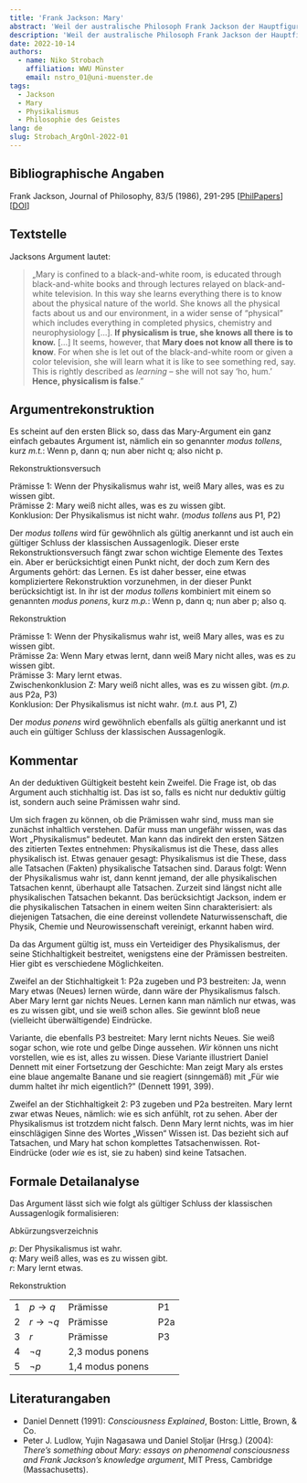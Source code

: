 ```yaml
---
title: 'Frank Jackson: Mary'
abstract: 'Weil der australische Philosoph Frank Jackson der Hauptfigur einer kleinen Geschichte den Allerweltsnamen „Mary“ gegeben hat, ist das Argument, das diese Geschichte illustrieren soll, als Mary-Argument (oder, kürzer, Mary) bekannt. Es ist eines der berühmtesten Argumente in der Philosophie des Geistes (philosophy of mind) geworden, obwohl Jackson es selbst später skeptisch gesehen hat. Es ist ein Argument gegen eine Position, die den Namen „Physikalismus“ („physicalism“) trägt. Aus dem Argument geht nebenbei recht gut verständlich hervor, worin diese Position besteht.'
description: 'Weil der australische Philosoph Frank Jackson der Hauptfigur einer kleinen Geschichte den Allerweltsnamen „Mary“ gegeben hat, ist das Argument, das diese Geschichte illustrieren soll, als Mary-Argument (oder, kürzer, Mary) bekannt. Es ist eines der berühmtesten Argumente in der Philosophie des Geistes (philosophy of mind) geworden, obwohl Jackson es selbst später skeptisch gesehen hat. Es ist ein Argument gegen eine Position, die den Namen „Physikalismus“ („physicalism“) trägt. Aus dem Argument geht nebenbei recht gut verständlich hervor, worin diese Position besteht.'
date: 2022-10-14
authors:
  - name: Niko Strobach
    affiliation: WWU Münster
    email: nstro_01@uni-muenster.de
tags:
  - Jackson
  - Mary
  - Physikalismus
  - Philosophie des Geistes
lang: de
slug: Strobach_ArgOnl-2022-01
---
```


## Bibliographische Angaben

Frank Jackson, Journal of Philosophy, 83/5 (1986), 291-295 \[[PhilPapers](https://philpapers.org/rec/JACWMD)\] \[[DOI](https://doi.org/10.2307/2026143)\]

## Textstelle

Jacksons Argument lautet:

> „Mary is confined to a black-and-white room, is educated through black-and-white books and through lectures relayed on black-and-white television. In this way she learns everything there is to know about the physical nature of the world. She knows all the physical facts about us and our environment, in a wider sense of “physical” which includes everything in completed physics, chemistry and neurophysiology [...]. **If physicalism is true, she knows all there is to know.** […] It seems, however, that **Mary does not know all there is to know**. For when she is let out of the black-and-white room or given a color television, she will learn what it is like to see something red, say. This is rightly described as *learning* – she will not say ‘ho, hum.’ **Hence, physicalism is false**.”

## Argumentrekonstruktion

Es scheint auf den ersten Blick so, dass das Mary-Argument ein ganz einfach gebautes Argument ist, nämlich ein so genannter *modus tollens*, kurz *m.t.*: Wenn p, dann q; nun aber nicht q; also nicht p. 

Rekonstruktionsversuch

Prämisse 1: Wenn der Physikalismus wahr ist, weiß Mary alles, was es zu wissen gibt.  
Prämisse 2: Mary weiß nicht alles, was es zu wissen gibt.  
Konklusion: Der Physikalismus ist nicht wahr. (*modus tollens* aus P1, P2)

Der *modus tollens* wird für gewöhnlich als gültig anerkannt und ist auch ein gültiger Schluss der klassischen Aussagenlogik. Dieser erste Rekonstruktionsversuch fängt zwar schon wichtige Elemente des Textes ein. Aber er berücksichtigt einen Punkt nicht, der doch zum Kern des Arguments gehört: das Lernen. Es ist daher besser, eine etwas kompliziertere Rekonstruktion vorzunehmen, in der dieser Punkt berücksichtigt ist. In ihr ist der *modus tollens* kombiniert mit einem so genannten *modus ponens*, kurz *m.p.*: Wenn p, dann q; nun aber p; also q.

Rekonstruktion

Prämisse 1: Wenn der Physikalismus wahr ist, weiß Mary alles, was es zu wissen gibt.  
Prämisse 2a: Wenn Mary etwas lernt, dann weiß Mary nicht alles, was es zu wissen gibt.  
Prämisse 3: Mary lernt etwas.  
Zwischenkonklusion Z: Mary weiß nicht alles, was es zu wissen gibt. (*m.p.* aus P2a, P3)  
Konklusion: Der Physikalismus ist nicht wahr. (*m.t.* aus P1, Z)
 
Der *modus ponens* wird gewöhnlich ebenfalls als gültig anerkannt und ist auch ein gültiger Schluss der klassischen Aussagenlogik.

## Kommentar

An der deduktiven Gültigkeit besteht kein Zweifel. Die Frage ist, ob das Argument auch stichhaltig ist. Das ist so, falls es nicht nur deduktiv gültig ist, sondern auch seine Prämissen wahr sind.

Um sich fragen zu können, ob die Prämissen wahr sind, muss man sie zunächst inhaltlich verstehen. Dafür muss man ungefähr wissen, was das Wort „Physikalismus“ bedeutet. Man kann das indirekt den ersten Sätzen des zitierten Textes entnehmen: Physikalismus ist die These, dass alles physikalisch ist. Etwas genauer gesagt: Physikalismus ist die These, dass alle Tatsachen (Fakten) physikalische Tatsachen sind. Daraus folgt: Wenn der Physikalismus wahr ist, dann kennt jemand, der alle physikalischen Tatsachen kennt, überhaupt alle Tatsachen. Zurzeit sind längst nicht alle physikalischen Tatsachen bekannt. Das berücksichtigt Jackson, indem er die physikalischen Tatsachen in einem weiten Sinn charakterisiert: als diejenigen Tatsachen, die eine dereinst vollendete Naturwissenschaft, die Physik, Chemie und Neurowissenschaft vereinigt, erkannt haben wird.

Da das Argument gültig ist, muss ein Verteidiger des Physikalismus, der seine Stichhaltigkeit bestreitet, wenigstens eine der Prämissen bestreiten. Hier gibt es verschiedene Möglichkeiten.

Zweifel an der Stichhaltigkeit 1: P2a zugeben und P3 bestreiten: Ja, wenn Mary etwas (Neues) lernen würde, dann wäre der Physikalismus falsch. Aber Mary lernt gar nichts Neues. Lernen kann man nämlich nur etwas, was es zu wissen gibt, und sie weiß schon alles. Sie gewinnt bloß neue (vielleicht überwältigende) Eindrücke.

Variante, die ebenfalls P3 bestreitet: Mary lernt nichts Neues. Sie weiß sogar schon, wie rote und gelbe Dinge aussehen. *Wir* können uns nicht vorstellen, wie es ist, alles zu wissen. Diese Variante illustriert Daniel Dennett mit einer Fortsetzung der Geschichte: Man zeigt Mary als erstes eine blaue angemalte Banane und sie reagiert (sinngemäß) mit „Für wie dumm haltet ihr mich eigentlich?” (Dennett 1991, 399).

Zweifel an der Stichhaltigkeit 2: P3 zugeben und P2a bestreiten. Mary lernt zwar etwas Neues, nämlich: wie es sich anfühlt, rot zu sehen. Aber der Physikalismus ist trotzdem nicht falsch. Denn Mary lernt nichts, was im hier einschlägigen Sinne des Wortes „Wissen“ Wissen ist. Das bezieht sich auf Tatsachen, und Mary hat schon komplettes Tatsachenwissen. Rot-Eindrücke (oder *wie* es ist, sie zu haben) sind keine Tatsachen.

## Formale Detailanalyse

Das Argument lässt sich wie folgt als gültiger Schluss der klassischen Aussagenlogik formalisieren:

Abkürzungsverzeichnis

$p:$ Der Physikalismus ist wahr.  
$q:$ Mary weiß alles, was es zu wissen gibt.  
$r:$ Mary lernt etwas.  

Rekonstruktion

|||||
|---|---|---|---|
|1|$p \to q$|Prämisse|P1|
|2|$r \to \neg q$|Prämisse|P2a|
|3|$r$|Prämisse|P3|
|4|$\neg q$|2,3 modus ponens||
|5|$\neg p$|1,4 modus ponens||

## Literaturangaben

* Daniel Dennett (1991): *Consciousness Explained*, Boston: Little, Brown, & Co.  
* Peter J. Ludlow, Yujin Nagasawa und Daniel Stoljar (Hrsg.) (2004): *There’s something about Mary: essays on phenomenal consciousness and Frank Jackson’s knowledge argument*, MIT Press, Cambridge (Massachusetts).
